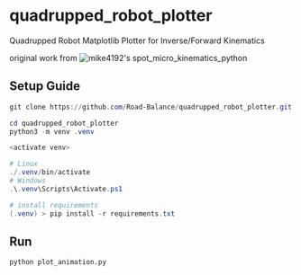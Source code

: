 # quadrupped_robot_plotter
Quadrupped Robot Matplotlib Plotter for Inverse/Forward Kinematics

original work from ![mike4192's spot_micro_kinematics_python](https://github.com/mike4192/spot_micro_kinematics_python)

## Setup Guide

```powershell
git clone https://github.com/Road-Balance/quadrupped_robot_plotter.git

cd quadrupped_robot_plotter
python3 -m venv .venv

<activate venv>

# Linux
./.venv/bin/activate
# Windows
.\.venv\Scripts\Activate.ps1

# install requirements
(.venv) > pip install -r requirements.txt

```

## Run

```
python plot_animation.py
```